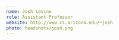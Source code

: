 ```yaml
---
name: Josh Levine
role: Assistant Professor
website: http://www.cs.arizona.edu/~josh
photo: headshots/josh.png
---
```

